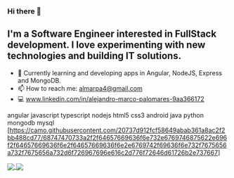 ### Hi there 👋

## I'm a Software Engineer interested in FullStack development. I love experimenting with new technologies and building IT solutions.

- 🌱 Currently learning and developing apps in Angular, NodeJS, Express and MongoDB.
- 📫 How to reach me: almarpa4@gmail.com
- 💻  www.linkedin.com/in/alejandro-marco-palomares-9aa366172 
    
angular javascript typescript nodejs html5 css3 android java python mongodb mysql 
[https://camo.githubusercontent.com/20737d912fcf58649abab361a8ac2f2bb488cd77/68747470733a2f2f64657669636f6e732e6769746875622e696f2f64657669636f6e2f64657669636f6e2e6769742f69636f6e732f7675656a732f7675656a732d6f726967696e616c2d776f72646d61726b2e737667]

<a href="https://github.com/anuraghazra/convoychat">
  <img align="center" src="https://github-readme-stats.vercel.app/api/top-langs/?username=almarpa&theme=tokyonight&hide=jupyter notebook,css,html)](https://github.com/anuraghazra/github-readme-stats" />
</a>
<a href="https://github.com/anuraghazra/github-readme-stats">
  <img align="center" src="https://github-readme-stats.vercel.app/api?username=almarpa&show_icons=true&theme=tokyonight" />
</a>

